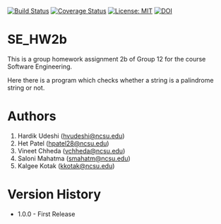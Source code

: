 [![Build Status](https://app.travis-ci.com/hvudeshi/SE_HW2b.svg?branch=main)](https://app.travis-ci.com/hvudeshi/SE_HW2b/builds/236675113)
[![Coverage Status](https://coveralls.io/repos/github/hvudeshi/SE_HW2b/badge.svg?branch=main)](https://coveralls.io/github/hvudeshi/SE_HW2b?branch=main)
[![License: MIT](https://img.shields.io/badge/License-MIT-yellow.svg)](https://opensource.org/licenses/MIT)
[![DOI](https://zenodo.org/badge/401190921.svg)](https://zenodo.org/badge/latestdoi/401190921)
# SE_HW2b
This is a group homework assignment 2b of Group 12 for the course Software Engineering.

Here there is a program which checks whether a string is a palindrome string or not.

# Authors
1. Hardik Udeshi (hvudeshi@ncsu.edu)
2. Het Patel (hpatel28@ncsu.edu)
3. Vineet Chheda (vchheda@ncsu.edu)
4. Saloni Mahatma (smahatm@ncsu.edu)
5. Kalgee Kotak (kkotak@ncsu.edu)

# Version History
- 1.0.0 - First Release
